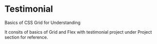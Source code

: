 # Testimonial
Basics of CSS Grid for Understanding

It consits of basics of Grid and Flex with testimonial project under Project section for reference.
